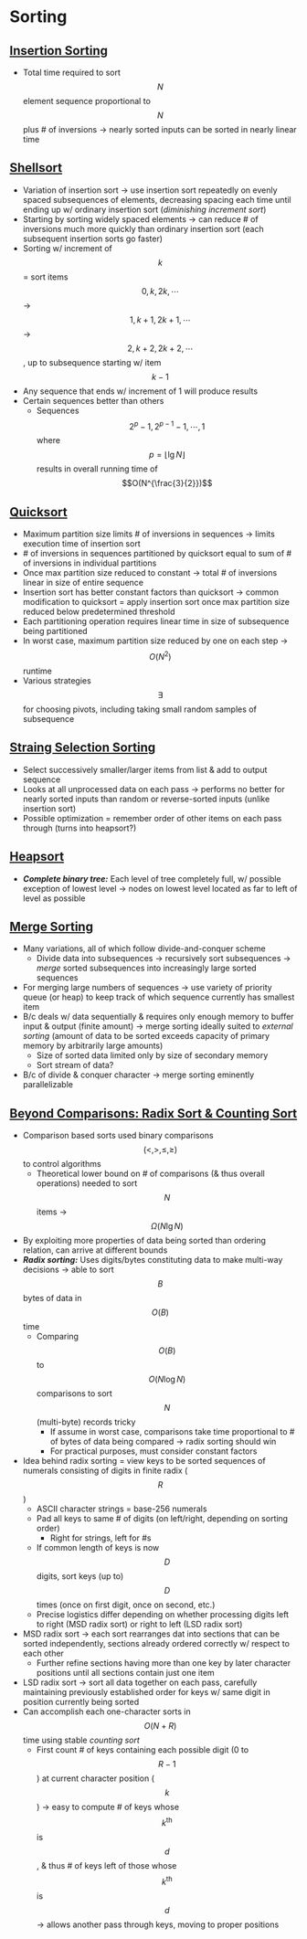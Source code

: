 # Sorting

## [Insertion Sorting](http://inst.eecs.berkeley.edu/~cs61b/fa14/demos/insertion-sort-demo.html)
* Total time required to sort $$N$$ element sequence proportional to $$N$$ plus # of inversions → nearly sorted inputs can be sorted in nearly linear time

## [Shellsort](http://inst.eecs.berkeley.edu/~cs61b/fa14/demos/shellsort-demo.html)
* Variation of insertion sort → use insertion sort repeatedly on evenly spaced subsequences of elements, decreasing spacing each time until ending up w/ ordinary insertion sort (*diminishing increment sort*)
* Starting by sorting widely spaced elements → can reduce # of inversions much more quickly than ordinary insertion sort (each subsequent insertion sorts go faster)
* Sorting w/ increment of $$k$$ = sort items $$0, k, 2k, \cdots$$ → $$1, k + 1, 2k + 1, \cdots$$ → $$2, k + 2, 2k + 2, \cdots$$, up to subsequence starting w/ item $$k - 1$$
* Any sequence that ends w/ increment of 1 will produce results
* Certain sequences better than others
    * Sequences $$2^{p} - 1, 2^{p - 1} - 1, \cdots, 1$$ where $$p = \lfloor \lg{N} \rfloor$$ results in overall running time of $$O(N^{\frac{3}{2}})$$

## [Quicksort](http://inst.eecs.berkeley.edu/~cs61b/fa14/demos/quicksort-demo.html)
* Maximum partition size limits # of inversions in sequences → limits execution time of insertion sort
* \# of inversions in sequences partitioned by quicksort equal to sum of # of inversions in individual partitions
* Once max partition size reduced to constant → total # of inversions linear in size of entire sequence
* Insertion sort has better constant factors than quicksort → common modification to quicksort = apply insertion sort once max partition size reduced below predetermined threshold
* Each partitioning operation requires linear time in size of subsequence being partitioned
* In worst case, maximum partition size reduced by one on each step → $$O(N^{2})$$ runtime
* Various strategies $$\exists$$ for choosing pivots, including taking small random samples of subsequence

## [Straing Selection Sorting](http://inst.eecs.berkeley.edu/~cs61b/fa14/demos/selection-sort-demo.html)
* Select successively smaller/larger items from list & add to output sequence
* Looks at all unprocessed data on each pass → performs no better for nearly sorted inputs than random or reverse-sorted inputs (unlike insertion sort)
* Possible optimization = remember order of other items on each pass through (turns into heapsort?)

## [Heapsort](http://inst.eecs.berkeley.edu/~cs61b/fa14/demos/heapsort-demo.html)
* ***Complete binary tree:*** Each level of tree completely full, w/ possible exception of lowest level → nodes on lowest level located as far to left of level as possible

## [Merge Sorting](http://inst.eecs.berkeley.edu/~cs61b/fa14/demos/mergesort-demo.html)
* Many variations, all of which follow divide-and-conquer scheme
    * Divide data into subsequences → recursively sort subsequences → *merge* sorted subsequences into increasingly large sorted sequences
* For merging large numbers of sequences → use variety of priority queue (or heap) to keep track of which sequence currently has smallest item
* B/c deals w/ data sequentially & requires only enough memory to buffer input & output (finite amount) → merge sorting ideally suited to *external sorting* (amount of data to be sorted exceeds capacity of primary memory by arbitrarily large amounts)
    * Size of sorted data limited only by size of secondary memory
    * Sort stream of data?
* B/c of divide & conquer character → merge sorting eminently parallelizable

## [Beyond Comparisons: Radix Sort & Counting Sort](http://inst.eecs.berkeley.edu/~cs61b/fa14/demos/radix-sort-demo.html)
* Comparison based sorts used binary comparisons $$(<, >, \leq, \geq)$$ to control algorithms
    * Theoretical lower bound on # of comparisons (& thus overall operations) needed to sort $$N$$ items → $$\Omega(N \lg{N})$$
* By exploiting more properties of data being sorted than ordering relation, can arrive at different bounds
* ***Radix sorting:*** Uses digits/bytes constituting data to make multi-way decisions → able to sort $$B$$ bytes of data in $$O(B)$$ time
    * Comparing $$O(B)$$ to $$O(N \log{N})$$ comparisons to sort $$N$$ (multi-byte) records tricky
        * If assume in worst case, comparisons take time proportional to # of bytes of data being compared → radix sorting should win
        * For practical purposes, must consider constant factors
* Idea behind radix sorting = view keys to be sorted sequences of numerals consisting of digits in finite radix ($$R$$)
    * ASCII character strings = base-256 numerals
    * Pad all keys to same # of digits (on left/right, depending on sorting order)
        * Right for strings, left for #s
    * If common length of keys is now $$D$$ digits, sort keys (up to) $$D$$ times (once on first digit, once on second, etc.)
    * Precise logistics differ depending on whether processing digits left to right (MSD radix sort) or right to left (LSD radix sort)
* MSD radix sort → each sort rearranges dat into sections that can be sorted independently, sections already ordered correctly w/ respect to each other
    * Further refine sections having more than one key by later character positions until all sections contain just one item
* LSD radix sort → sort all data together on each pass, carefully maintaining previously established order for keys w/ same digit in position currently being sorted
* Can accomplish each one-character sorts in $$O(N + R)$$ time using stable *counting sort*
    * First count # of keys containing each possible digit (0 to $$R - 1$$) at current character position ($$k$$) → easy to compute # of keys whose $$k^{\text{th}}$$ is $$d$$, & thus # of keys left of those whose $$k^{\text{th}}$$ is $$d$$ → allows another pass through keys, moving to proper positions
